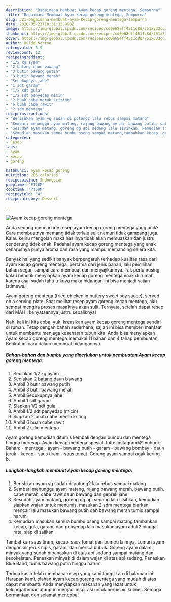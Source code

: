 ```yaml
---
description: "Bagaimana Membuat Ayam kecap goreng mentega, Sempurna"
title: "Bagaimana Membuat Ayam kecap goreng mentega, Sempurna"
slug: 521-bagaimana-membuat-ayam-kecap-goreng-mentega-sempurna
date: 2020-05-23T10:31:32.993Z
image: https://img-global.cpcdn.com/recipes/cd0e68eff4511c8d/751x532cq70/ayam-kecap-goreng-mentega-foto-resep-utama.jpg
thumbnail: https://img-global.cpcdn.com/recipes/cd0e68eff4511c8d/751x532cq70/ayam-kecap-goreng-mentega-foto-resep-utama.jpg
cover: https://img-global.cpcdn.com/recipes/cd0e68eff4511c8d/751x532cq70/ayam-kecap-goreng-mentega-foto-resep-utama.jpg
author: Hulda Norton
ratingvalue: 3.9
reviewcount: 12
recipeingredient:
- "1/2 kg ayam"
- "2 batang daun bawang"
- "3 butir bawang putih"
- "3 butir bawang merah"
- "Secukupnya jahe"
- "1 sdt garam"
- "1/2 sdt gula"
- "1/2 sdt penyedap micin"
- "2 buah cabe merah kriting"
- "6 buah cabe rawit"
- "2 sdm mentega"
recipeinstructions:
- "Berishkan ayam yg sudah di potong2 lalu rebus sampai matang"
- "Sembari menunggu ayam matang, rajang bawang merah, bawang putih, cabe merah, cabe rawit,daun bawang dan geprek jahe"
- "Sesudah ayam matang, goreng dg api sedang lalu sisihkan, kemudian siapkan wajan untuk menumis, masukan 2 sdm mentega biarkan mencair lalu masukan bawang putih dan bawang merah tumis sampai harum"
- "Kemudian masukan semua bumbu oseng sampai matang,tambahkan kecap, gula, garam, dan penyedap lalu masukan ayam aduk2 hingga rata, siap di sajikan"
categories:
- Resep
tags:
- ayam
- kecap
- goreng

katakunci: ayam kecap goreng 
nutrition: 205 calories
recipecuisine: Indonesian
preptime: "PT28M"
cooktime: "PT59M"
recipeyield: "4"
recipecategory: Dessert

---
```



![Ayam kecap goreng mentega](https://img-global.cpcdn.com/recipes/cd0e68eff4511c8d/751x532cq70/ayam-kecap-goreng-mentega-foto-resep-utama.jpg)

Anda sedang mencari ide resep ayam kecap goreng mentega yang unik? Cara membuatnya memang tidak terlalu sulit namun tidak gampang juga. Kalau keliru mengolah maka hasilnya tidak akan memuaskan dan justru cenderung tidak enak. Padahal ayam kecap goreng mentega yang enak seharusnya punya aroma dan rasa yang mampu memancing selera kita.

Banyak hal yang sedikit banyak berpengaruh terhadap kualitas rasa dari ayam kecap goreng mentega, pertama dari jenis bahan, lalu pemilihan bahan segar, sampai cara membuat dan menyajikannya. Tak perlu pusing kalau hendak menyiapkan ayam kecap goreng mentega enak di rumah, karena asal sudah tahu triknya maka hidangan ini bisa menjadi sajian istimewa.

Ayam goreng mentega (fried chicken in buttery sweet soy sauce), served on a serving plate. Saat melihat resep ayam goreng kecap mentega, aku sempat mengira proses masaknya akan sulit. Ternyata, setelah dapat resep dari MAHI, kenyataannya justru sebaliknya!


Nah, kali ini kita coba, yuk, kreasikan ayam kecap goreng mentega sendiri di rumah. Tetap dengan bahan sederhana, sajian ini bisa memberi manfaat untuk membantu menjaga kesehatan tubuh kita. Anda bisa menyiapkan Ayam kecap goreng mentega memakai 11 bahan dan 4 tahap pembuatan. Berikut ini cara dalam membuat hidangannya.

<!--inarticleads1-->

##### Bahan-bahan dan bumbu yang diperlukan untuk pembuatan Ayam kecap goreng mentega:

1. Sediakan 1/2 kg ayam
1. Sediakan 2 batang daun bawang
1. Ambil 3 butir bawang putih
1. Ambil 3 butir bawang merah
1. Ambil Secukupnya jahe
1. Ambil 1 sdt garam
1. Siapkan 1/2 sdt gula
1. Ambil 1/2 sdt penyedap (micin)
1. Siapkan 2 buah cabe merah kriting
1. Ambil 6 buah cabe rawit
1. Ambil 2 sdm mentega


Ayam goreng kemudian ditumis kembali dengan bumbu dan mentega hingga meresap. Ayam kecap mentega spesial. foto: Instagram/@muhuck. Bahan: - mentega - ayam - bawang putih - garam - bawang bombay - daun jeruk - kecap - saus tiram - saus tomat. Goreng ayam sampai agak kering. b. 

<!--inarticleads2-->

##### Langkah-langkah membuat Ayam kecap goreng mentega:

1. Berishkan ayam yg sudah di potong2 lalu rebus sampai matang
1. Sembari menunggu ayam matang, rajang bawang merah, bawang putih, cabe merah, cabe rawit,daun bawang dan geprek jahe
1. Sesudah ayam matang, goreng dg api sedang lalu sisihkan, kemudian siapkan wajan untuk menumis, masukan 2 sdm mentega biarkan mencair lalu masukan bawang putih dan bawang merah tumis sampai harum
1. Kemudian masukan semua bumbu oseng sampai matang,tambahkan kecap, gula, garam, dan penyedap lalu masukan ayam aduk2 hingga rata, siap di sajikan


Tambahkan saus tiram, kecap, saus tomat dan bumbu lainnya. Lumuri ayam dengan air jeruk nipis, garam, dan merica bubuk. Goreng ayam dalam minyak yang sudah dipanaskan di atas api sedang sampai matang dan kecokelatan. Panaskan minyak di dalam wajan di atas api sedang. Panaskan Blue Band, tumis bawang putih hingga harum. 

Terima kasih telah membaca resep yang kami tampilkan di halaman ini. Harapan kami, olahan Ayam kecap goreng mentega yang mudah di atas dapat membantu Anda menyiapkan makanan yang lezat untuk keluarga/teman ataupun menjadi inspirasi untuk berbisnis kuliner. Semoga bermanfaat dan selamat mencoba!
